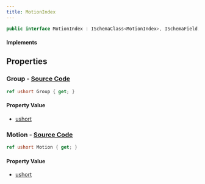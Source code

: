 ```yaml
---
title: MotionIndex
---
```


```csharp
public interface MotionIndex : ISchemaClass<MotionIndex>, ISchemaField, ISchemaClass, INativeHandle
```

#### Implements

## Properties

### **Group** - [Source Code](https://github.com/swiftly-solution/swiftlys2/blob/main/managed/src/SwiftlyS2.Generated/Schemas/Interfaces/MotionIndex.cs#L16)

```csharp
ref ushort Group { get; }
```

#### Property Value

- [ushort](https://learn.microsoft.com/dotnet/api/system.uint16)

### **Motion** - [Source Code](https://github.com/swiftly-solution/swiftlys2/blob/main/managed/src/SwiftlyS2.Generated/Schemas/Interfaces/MotionIndex.cs#L18)

```csharp
ref ushort Motion { get; }
```

#### Property Value

- [ushort](https://learn.microsoft.com/dotnet/api/system.uint16)

